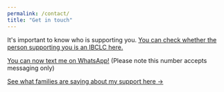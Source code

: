 ```yaml
---
permalink: /contact/
title: "Get in touch"
---
```


<script type="text/javascript" src="https://form.jotform.com/jsform/250025056285047"></script>

It's important to know who is supporting you.
[You can check whether the person supporting you is an IBCLC here.](https://iblce.org/ibclc-credential-verification/)

[You can now text me on WhatsApp!](https://wa.me/447438172072)
(Please note this number accepts messaging only)

[See what families are saying about my support here →](../feedback)